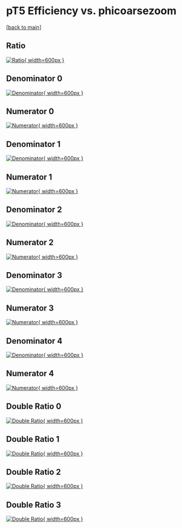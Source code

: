 # pT5 Efficiency vs. phicoarsezoom

[[back to main](./)]



## Ratio

[![Ratio](../mtv/var/pT5_vtr_0_1_eff_phicoarsezoom.png){ width=600px }](../mtv/var/pT5_vtr_0_1_eff_phicoarsezoom.pdf)

## Denominator 0

[![Denominator](../mtv/den/pT5_vtr_0_1_eff_phicoarsezoom_den0.png){ width=600px }](../mtv/den/pT5_vtr_0_1_eff_phicoarsezoom_den0.pdf)

## Numerator 0

[![Numerator](../mtv/num/pT5_vtr_0_1_eff_phicoarsezoom_num0.png){ width=600px }](../mtv/num/pT5_vtr_0_1_eff_phicoarsezoom_num0.pdf)

## Denominator 1

[![Denominator](../mtv/den/pT5_vtr_0_1_eff_phicoarsezoom_den1.png){ width=600px }](../mtv/den/pT5_vtr_0_1_eff_phicoarsezoom_den1.pdf)

## Numerator 1

[![Numerator](../mtv/num/pT5_vtr_0_1_eff_phicoarsezoom_num1.png){ width=600px }](../mtv/num/pT5_vtr_0_1_eff_phicoarsezoom_num1.pdf)

## Denominator 2

[![Denominator](../mtv/den/pT5_vtr_0_1_eff_phicoarsezoom_den2.png){ width=600px }](../mtv/den/pT5_vtr_0_1_eff_phicoarsezoom_den2.pdf)

## Numerator 2

[![Numerator](../mtv/num/pT5_vtr_0_1_eff_phicoarsezoom_num2.png){ width=600px }](../mtv/num/pT5_vtr_0_1_eff_phicoarsezoom_num2.pdf)

## Denominator 3

[![Denominator](../mtv/den/pT5_vtr_0_1_eff_phicoarsezoom_den3.png){ width=600px }](../mtv/den/pT5_vtr_0_1_eff_phicoarsezoom_den3.pdf)

## Numerator 3

[![Numerator](../mtv/num/pT5_vtr_0_1_eff_phicoarsezoom_num3.png){ width=600px }](../mtv/num/pT5_vtr_0_1_eff_phicoarsezoom_num3.pdf)

## Denominator 4

[![Denominator](../mtv/den/pT5_vtr_0_1_eff_phicoarsezoom_den4.png){ width=600px }](../mtv/den/pT5_vtr_0_1_eff_phicoarsezoom_den4.pdf)

## Numerator 4

[![Numerator](../mtv/num/pT5_vtr_0_1_eff_phicoarsezoom_num4.png){ width=600px }](../mtv/num/pT5_vtr_0_1_eff_phicoarsezoom_num4.pdf)

## Double Ratio 0

[![Double Ratio](../mtv/ratio/pT5_vtr_0_1_eff_phicoarsezoom_ratio0.png){ width=600px }](../mtv/ratio/pT5_vtr_0_1_eff_phicoarsezoom_ratio0.pdf)

## Double Ratio 1

[![Double Ratio](../mtv/ratio/pT5_vtr_0_1_eff_phicoarsezoom_ratio1.png){ width=600px }](../mtv/ratio/pT5_vtr_0_1_eff_phicoarsezoom_ratio1.pdf)

## Double Ratio 2

[![Double Ratio](../mtv/ratio/pT5_vtr_0_1_eff_phicoarsezoom_ratio2.png){ width=600px }](../mtv/ratio/pT5_vtr_0_1_eff_phicoarsezoom_ratio2.pdf)

## Double Ratio 3

[![Double Ratio](../mtv/ratio/pT5_vtr_0_1_eff_phicoarsezoom_ratio3.png){ width=600px }](../mtv/ratio/pT5_vtr_0_1_eff_phicoarsezoom_ratio3.pdf)


